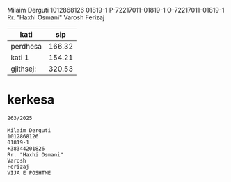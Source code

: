 Milaim Derguti 
1012868126
01819-1
P-72217011-01819-1
O-72217011-01819-1
Rr. "Haxhi Osmani"
Varosh
Ferizaj


| kati | sip |
| -------------- | --------------- |
| perdhesa  | 166.32 |
| kati 1    | 154.21 |
| gjithsej: | 320.53 |

# kerkesa

```
263/2025

Milaim Derguti 
1012868126
01819-1
+38344201826
Rr. "Haxhi Osmani"
Varosh
Ferizaj
VIJA E POSHTME

```
